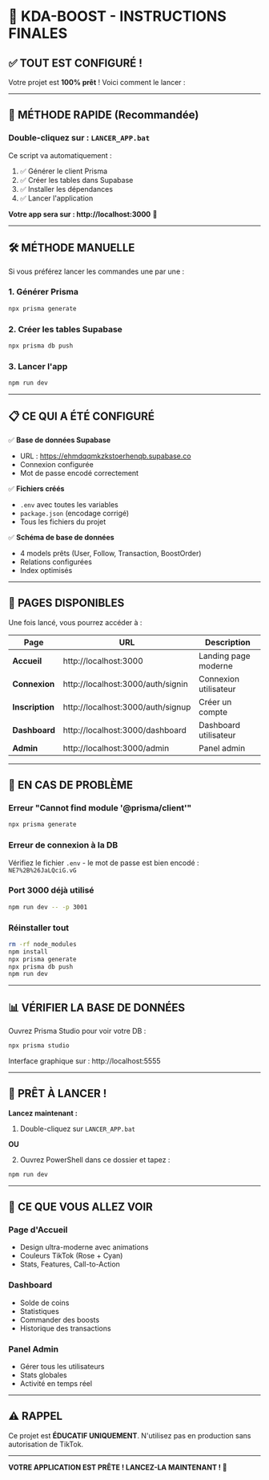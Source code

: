 # 🚀 KDA-BOOST - INSTRUCTIONS FINALES

## ✅ TOUT EST CONFIGURÉ !

Votre projet est **100% prêt** ! Voici comment le lancer :

---

## 🎯 MÉTHODE RAPIDE (Recommandée)

### Double-cliquez sur : `LANCER_APP.bat`

Ce script va automatiquement :
1. ✅ Générer le client Prisma
2. ✅ Créer les tables dans Supabase
3. ✅ Installer les dépendances
4. ✅ Lancer l'application

**Votre app sera sur : http://localhost:3000** 🎉

---

## 🛠️ MÉTHODE MANUELLE

Si vous préférez lancer les commandes une par une :

### 1. Générer Prisma
```bash
npx prisma generate
```

### 2. Créer les tables Supabase
```bash
npx prisma db push
```

### 3. Lancer l'app
```bash
npm run dev
```

---

## 📋 CE QUI A ÉTÉ CONFIGURÉ

✅ **Base de données Supabase**
- URL : https://ehmdqqmkzkstoerhenqb.supabase.co
- Connexion configurée
- Mot de passe encodé correctement

✅ **Fichiers créés**
- `.env` avec toutes les variables
- `package.json` (encodage corrigé)
- Tous les fichiers du projet

✅ **Schéma de base de données**
- 4 models prêts (User, Follow, Transaction, BoostOrder)
- Relations configurées
- Index optimisés

---

## 🎨 PAGES DISPONIBLES

Une fois lancé, vous pourrez accéder à :

| Page | URL | Description |
|------|-----|-------------|
| **Accueil** | http://localhost:3000 | Landing page moderne |
| **Connexion** | http://localhost:3000/auth/signin | Connexion utilisateur |
| **Inscription** | http://localhost:3000/auth/signup | Créer un compte |
| **Dashboard** | http://localhost:3000/dashboard | Dashboard utilisateur |
| **Admin** | http://localhost:3000/admin | Panel admin |

---

## 🐛 EN CAS DE PROBLÈME

### Erreur "Cannot find module '@prisma/client'"
```bash
npx prisma generate
```

### Erreur de connexion à la DB
Vérifiez le fichier `.env` - le mot de passe est bien encodé : `NE7%2B%26JaLQciG.vG`

### Port 3000 déjà utilisé
```bash
npm run dev -- -p 3001
```

### Réinstaller tout
```bash
rm -rf node_modules
npm install
npx prisma generate
npx prisma db push
npm run dev
```

---

## 📊 VÉRIFIER LA BASE DE DONNÉES

Ouvrez Prisma Studio pour voir votre DB :
```bash
npx prisma studio
```

Interface graphique sur : http://localhost:5555

---

## 🎊 PRÊT À LANCER !

**Lancez maintenant :**

1. Double-cliquez sur `LANCER_APP.bat`

**OU**

2. Ouvrez PowerShell dans ce dossier et tapez :
```bash
npm run dev
```

---

## 🌟 CE QUE VOUS ALLEZ VOIR

### Page d'Accueil
- Design ultra-moderne avec animations
- Couleurs TikTok (Rose + Cyan)
- Stats, Features, Call-to-Action

### Dashboard
- Solde de coins
- Statistiques
- Commander des boosts
- Historique des transactions

### Panel Admin
- Gérer tous les utilisateurs
- Stats globales
- Activité en temps réel

---

## ⚠️ RAPPEL

Ce projet est **ÉDUCATIF UNIQUEMENT**.
N'utilisez pas en production sans autorisation de TikTok.

---

**VOTRE APPLICATION EST PRÊTE ! LANCEZ-LA MAINTENANT ! 🚀**

